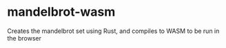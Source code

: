 # mandelbrot-wasm
Creates the mandelbrot set using Rust, and compiles to WASM to be run in the browser
